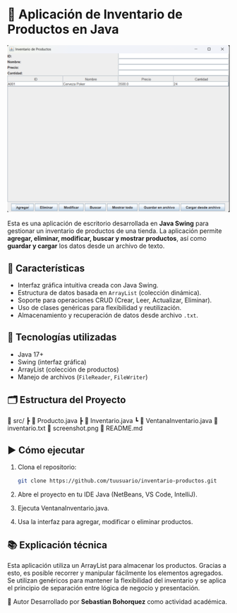 # 🛒 Aplicación de Inventario de Productos en Java

![Interfaz de la aplicación](InterfazApp.png)

Esta es una aplicación de escritorio desarrollada en **Java Swing** para gestionar un inventario de productos de una tienda. La aplicación permite **agregar, eliminar, modificar, buscar y mostrar productos**, así como **guardar y cargar** los datos desde un archivo de texto.

## 📌 Características

- Interfaz gráfica intuitiva creada con Java Swing.
- Estructura de datos basada en `ArrayList` (colección dinámica).
- Soporte para operaciones CRUD (Crear, Leer, Actualizar, Eliminar).
- Uso de clases genéricas para flexibilidad y reutilización.
- Almacenamiento y recuperación de datos desde archivo `.txt`.

## 🧰 Tecnologías utilizadas

- Java 17+
- Swing (interfaz gráfica)
- ArrayList (colección de productos)
- Manejo de archivos (`FileReader`, `FileWriter`)

## 🗂️ Estructura del Proyecto

📁 src/ ┣ 📄 Producto.java ┣ 📄 Inventario.java ┗ 📄 VentanaInventario.java 📄 inventario.txt 📄 screenshot.png 📄 README.md


## ▶️ Cómo ejecutar

1. Clona el repositorio:
   ```bash
   git clone https://github.com/tuusuario/inventario-productos.git

2. Abre el proyecto en tu IDE Java (NetBeans, VS Code, IntelliJ).

3. Ejecuta VentanaInventario.java.

4. Usa la interfaz para agregar, modificar o eliminar productos.


## 📚 Explicación técnica

Esta aplicación utiliza un ArrayList<Producto> para almacenar los productos. Gracias a esto, es posible recorrer y manipular fácilmente los elementos agregados. Se utilizan genéricos para mantener la flexibilidad del inventario y se aplica el principio de separación entre lógica de negocio y presentación.


🧠 Autor
Desarrollado por **Sebastian Bohorquez** como actividad académica.
